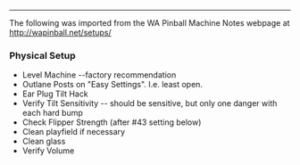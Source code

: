 ***
The following was imported from the WA Pinball Machine Notes webpage at http://wapinball.net/setups/
### Physical Setup
-   Level Machine --factory recommendation
-   Outlane Posts on "Easy Settings". I.e. least open.
-   Ear Plug Tilt Hack
-   Verify Tilt Sensitivity -- should be sensitive, but only one danger with each hard bump
-   Check Flipper Strength (after #43 setting below)
-   Clean playfield if necessary
-   Clean glass
-   Verify Volume
